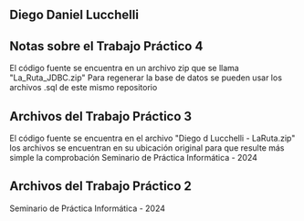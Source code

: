 ## Diego Daniel Lucchelli
## Notas sobre el Trabajo Práctico 4
El código fuente se encuentra en un archivo zip que se llama "La_Ruta_JDBC.zip"
Para regenerar la base de datos se pueden usar los archivos .sql de este mismo repositorio
## Archivos del Trabajo Práctico 3
El código fuente se encuentra en el archivo "Diego d Lucchelli - LaRuta.zip"
los archivos se encuentran en su ubicación original para que resulte más simple la comprobación
Seminario de Práctica Informática - 2024
## Archivos del Trabajo Práctico 2  
Seminario de Práctica Informática - 2024
